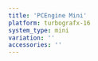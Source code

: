 ```yaml
---
title: 'PCEngine Mini'
platform: turbografx-16
system_type: mini
variation: ''
accessories: ''
---
```

